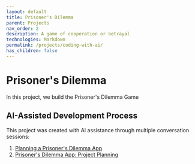 ```yaml
---
layout: default
title: Prisoner's Dilemma 
parent: Projects
nav_order: 2
description: A game of cooperation or betrayal
technologies: Markdown
permalink: /projects/coding-with-ai/
has_children: false
---
```


# Prisoner's Dilemma

In this project, we build the Prisoner's Dilemma Game

## AI-Assisted Development Process

This project was created with AI assistance through multiple conversation sessions:

1. [Planning a Prisoner's Dilemma App](https://claude.ai/share/60c9bcf2-5fbf-4248-8ad0-4a2921de4196)
2. [Prisoner's Dilemma App: Project Planning](https://claude.ai/share/8bbfc39a-2608-4317-8a17-91f88cc5594d)